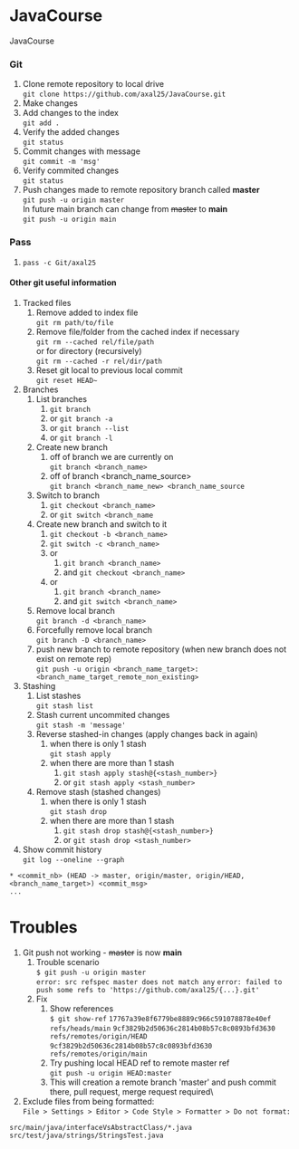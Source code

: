 # JavaCourse

JavaCourse

### Git

1. Clone remote repository to local drive  
   `git clone https://github.com/axal25/JavaCourse.git`
2. Make changes
3. Add changes to the index  
   `git add .`
4. Verify the added changes  
   `git status`
6. Commit changes with message  
   `git commit -m 'msg'`
7. Verify commited changes  
   `git status`
8. Push changes made to remote repository branch called **master**  
   `git push -u origin master`  
   In future main branch can change from ~~master~~ to **main**  
   `git push -u origin main`

### Pass

1. `pass -c Git/axal25`

#### Other git useful information

1. Tracked files
    1. Remove added to index file  
       `git rm path/to/file`
    2. Remove file/folder from the cached index if necessary  
       `git rm --cached rel/file/path`  
       or for directory (recursively)  
       `git rm --cached -r rel/dir/path`
    3. Reset git local to previous local commit  
       `git reset HEAD~`
2. Branches
    1. List branches
        1. `git branch`
        2. or `git branch -a`
        3. or `git branch --list`
        4. or `git branch -l`
    2. Create new branch
        1. off of branch we are currently on \
           `git branch <branch_name>`
        2. off of branch <branch_name_source> \
           `git branch <branch_name_new> <branch_name_source`
    3. Switch to branch
        1. `git checkout <branch_name>`
        2. or `git switch <branch_name`
    4. Create new branch and switch to it
        1. `git checkout -b <branch_name>`
        2. `git switch -c <branch_name>`
        3. or
            1. `git branch <branch_name>`
            2. and `git checkout <branch_name>`
        4. or
            1. `git branch <branch_name>`
            2. and `git switch <branch_name>`
    5. Remove local branch  
       `git branch -d <branch_name>`
    6. Forcefully remove local branch  
       `git branch -D <branch_name>`
    7. push new branch to remote repository (when new branch does not exist on remote rep)  
       `git push -u origin <branch_name_target>:<branch_name_target_remote_non_existing>`
3. Stashing
    1. List stashes  
       `git stash list`
    2. Stash current uncommited changes  
       `git stash -m 'message'`
    3. Reverse stashed-in changes (apply changes back in again)
        1. when there is only 1 stash  
           `git stash apply`
        2. when there are more than 1 stash
            1. `git stash apply stash@{<stash_number>}`
            2. or `git stash apply <stash_number>`
    4. Remove stash (stashed changes)
        1. when there is only 1 stash  
           `git stash drop`
        2. when there are more than 1 stash
            1. `git stash drop stash@{<stash_number>}`
            2. or `git stash drop <stash_number>`
4. Show commit history  
   `git log --oneline --graph`

```text
* <commit_nb> (HEAD -> master, origin/master, origin/HEAD, <branch_name_target>) <commit_msg>
...
```

# Troubles

1. Git push not working - ~~master~~ is now **main**
    1. Trouble scenario  
       `$ git push -u origin master`  
       `error: src refspec master does not match any`
       `error: failed to push some refs to 'https://github.com/axal25/{...}.git'`
    1. Fix
        1. Show references  
           `$ git show-ref`
           `17767a39e8f6779be8889c966c591078878e40ef refs/heads/main`
           `9cf3829b2d50636c2814b08b57c8c0893bfd3630 refs/remotes/origin/HEAD`
           `9cf3829b2d50636c2814b08b57c8c0893bfd3630 refs/remotes/origin/main`
        1. Try pushing local HEAD ref to remote master ref  
           `git push -u origin HEAD:master`
        1. This will creation a remote branch 'master' and push commit there, pull request, merge request required\
2. Exclude files from being formatted: \
   `File > Settings > Editor > Code Style > Formatter > Do not format:`

```text
src/main/java/interfaceVsAbstractClass/*.java
src/test/java/strings/StringsTest.java
```